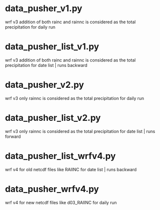 # data_pusher_v1.py 
wrf v3 
addition of both rainc and rainnc is considered as the total precipitation 
for daily run

# data_pusher_list_v1.py 
wrf v3 
addition of both rainc and rainnc is considered as the total precipitation 
for date list | runs backward

# data_pusher_v2.py 
wrf v3 
only rainnc is considered as the total precipitation 
for daily run

# data_pusher_list_v2.py 
wrf v3 
only rainnc is considered as the total precipitation 
for date list | runs forward

# data_pusher_list_wrfv4.py 
wrf v4
for old netcdf files like RAIINC
for date list | runs backward

# data_pusher_wrfv4.py 
wrf v4
for new netcdf files like d03_RAIINC
for daily run

